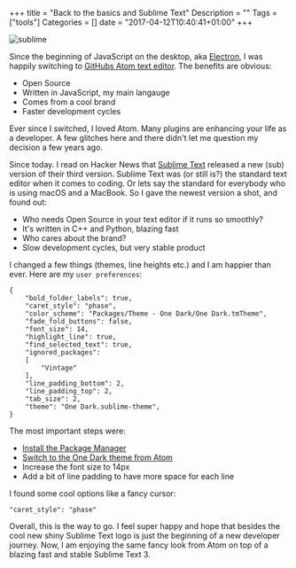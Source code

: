 +++
title = "Back to the basics and Sublime Text"
Description = ""
Tags = ["tools"]
Categories = []
date = "2017-04-12T10:40:41+01:00"
+++

<img src="https://preview.ibb.co/jMyYBQ/sublime.png" alt="sublime">

Since the beginning of JavaScript on the desktop, aka <a href="https://electron.atom.io/">Electron</a>, I was happily switching to <a href="https://atom.io/">GitHubs Atom text editor</a>. The benefits are obvious:

- Open Source
- Written in JavaScript, my main langauge
- Comes from a cool brand
- Faster development cycles

Ever since I switched, I loved Atom. Many plugins are enhancing your life as a developer. A few glitches here and there didn't let me question my decision a few years ago.

Since today. I read on Hacker News that <a href="https://www.sublimetext.com/3">Sublime Text</a> released a new (sub) version of their third version. Sublime Text was (or still is?) the standard text editor when it comes to coding. Or lets say the standard for everybody who is using macOS and a MacBook. So I gave the newest version a shot, and found out:

- Who needs Open Source in your text editor if it runs so smoothly?
- It's written in C++ and Python, blazing fast 
- Who cares about the brand?
- Slow development cycles, but very stable product

I changed a few things (themes, line heights etc.) and I am happier than ever. Here are my `user preferences`:

```
{
	"bold_folder_labels": true,
	"caret_style": "phase",
	"color_scheme": "Packages/Theme - One Dark/One Dark.tmTheme",
	"fade_fold_buttons": false,
	"font_size": 14,
	"highlight_line": true,
	"find_selected_text": true,
	"ignored_packages":
	[
		"Vintage"
	],
	"line_padding_bottom": 2,
	"line_padding_top": 2,
	"tab_size": 2,
	"theme": "One Dark.sublime-theme",
}
```

The most important steps were:

- <a href="https://packagecontrol.io/installation">Install the Package Manager</a>
- <a href="https://packagecontrol.io/packages/Theme%20-%20One%20Dark">Switch to the One Dark theme from Atom</a> 
- Increase the font size to 14px
- Add a bit of line padding to have more space for each line

I found some cool options like a fancy cursor:

`"caret_style": "phase"`


Overall, this is the way to go. I feel super happy and hope that besides the cool new shiny Sublime Text logo is just the beginning of a new developer journey. Now, I am enjoying the same fancy look from Atom on top of a blazing fast and stable Sublime Text 3.
